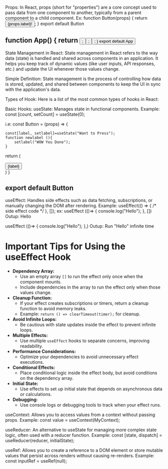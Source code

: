 Props: 
In React, props (short for "properties") are a core concept used to pass data from one component to another, typically from a parent component to a child component.
Ex: 
function Button(props) {
  return <Button>{props.label}!</Button>;
}
export default Button


function App() {
  return 
  <Button label="Submit" />;
  <Button label="Edith" />;
  <Button label="Upload" />; 
}
export default App
-----------------------------

State Management in React:
State management in React refers to the way data (state) is handled and shared across components in an application. It helps you keep track of dynamic values (like user inputs, API responses, etc.) and update the UI whenever those values change.

Simple Definition:
State management is the process of controlling how data is stored, updated, and shared between components to keep the UI in sync with the application's data.

Types of Hook:
Here is a list of the most common types of hooks in React:

Basic Hooks:
useState: Manages state in functional components.
Example: const [count, setCount] = useState(0);

i.e:
const Button = (props) => {

    const[label, setlabel]=useState("Want to Press");
    function newlabel (){
        setlabel("WOW You Done");
    }

  return (
    <div>
      <button onClick={newlabel}>{label}</button>
    </div>
  )
}

export default Button
----------------------------------------

useEffect: Handles side effects such as data fetching, subscriptions, or manually changing the DOM after rendering.
Example: useEffect(() => { /* side effect code */ }, []);
ex: 
  useEffect (()=> {
    console.log("Hello");
  }, [])
Outup: Hello

  useEffect (()=> {
    console.log("Hello");
  },)
Outup: Run "Hello" infinite time
<h1>Important Tips for Using the useEffect Hook</h1>
    <ul>
        <li><strong>Dependency Array:</strong>
            <ul>
                <li>Use an empty array <code>[]</code> to run the effect only once when the component mounts.</li>
                <li>Include dependencies in the array to run the effect only when those values change.</li>
            </ul>
        </li>
        <li><strong>Cleanup Function:</strong>
            <ul>
                <li>If your effect creates subscriptions or timers, return a cleanup function to avoid memory leaks.</li>
                <li>Example: <code>return () => clearTimeout(timer);</code> for cleanup.</li>
            </ul>
        </li>
        <li><strong>Avoid Infinite Loops:</strong>
            <ul>
                <li>Be cautious with state updates inside the effect to prevent infinite loops.</li>
            </ul>
        </li>
        <li><strong>Multiple Effects:</strong>
            <ul>
                <li>Use multiple <code>useEffect</code> hooks to separate concerns, improving readability.</li>
            </ul>
        </li>
        <li><strong>Performance Considerations:</strong>
            <ul>
                <li>Optimize your dependencies to avoid unnecessary effect executions.</li>
            </ul>
        </li>
        <li><strong>Conditional Effects:</strong>
            <ul>
                <li>Place conditional logic inside the effect body, but avoid conditions on the dependency array.</li>
            </ul>
        </li>
        <li><strong>Initial State:</strong>
            <ul>
                <li>Use effects to set up initial state that depends on asynchronous data or calculations.</li>
            </ul>
        </li>
        <li><strong>Debugging:</strong>
            <ul>
                <li>Use console logs or debugging tools to track when your effect runs.</li>
            </ul>
        </li>
    </ul>

useContext: Allows you to access values from a context without passing props.
Example: const value = useContext(MyContext);

useReducer: An alternative to useState for managing more complex state logic, often used with a reducer function.
Example: const [state, dispatch] = useReducer(reducer, initialState);

useRef: Allows you to create a reference to a DOM element or store mutable values that persist across renders without causing re-renders.
Example: const inputRef = useRef(null);

